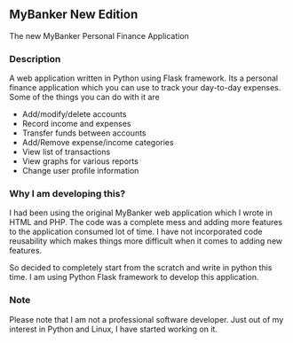 ## MyBanker New Edition
The new MyBanker Personal Finance Application

### Description
A web application written in Python using Flask framework. Its a personal finance application which you can use to track your day-to-day expenses. Some of the things you can do with it are
* Add/modify/delete accounts
* Record income and expenses
* Transfer funds between accounts
* Add/Remove expense/income categories
* View list of transactions
* View graphs for various reports
* Change user profile information

### Why I am developing this?
I had been using the original MyBanker web application which I wrote in HTML and PHP. The code was a complete mess and adding more features to the application consumed lot of time. I have not incorporated code reusability which makes things more difficult when it comes to adding new features.

So decided to completely start from the scratch and write in python this time. I am using Python Flask framework to develop this application.

### Note
Please note that I am not a professional software developer. Just out of my interest in Python and Linux, I have started working on it.
